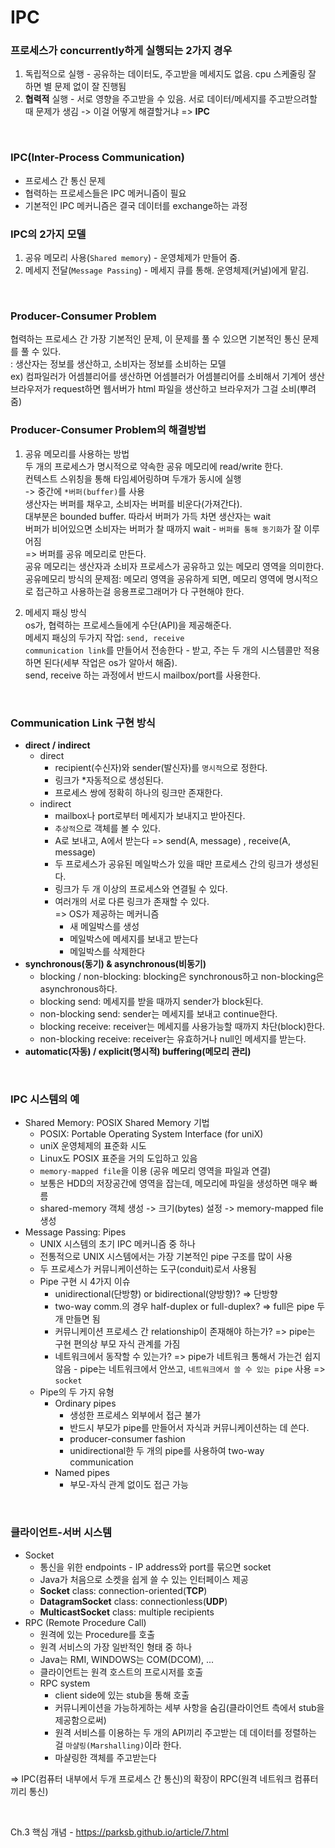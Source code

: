 # IPC

### 프로세스가 concurrently하게 실행되는 2가지 경우
1. 독립적으로 실행 - 공유하는 데이터도, 주고받을 메세지도 없음. cpu 스케줄링 잘 하면 별 문제 없이 잘 진행됨  
2. **협력적** 실행 - 서로 영향을 주고받을 수 있음. 서로 데이터/메세지를 주고받으려할 때 문제가 생김 -> 이걸 어떻게 해결할거냐 => **IPC** 

<br>

### IPC(Inter-Process Communication)
- 프로세스 간 통신 문제  
- 협력하는 프로세스들은 IPC 메커니즘이 필요  
- 기본적인 IPC 메커니즘은 결국 데이터를 exchange하는 과정  

### IPC의 2가지 모델
1. 공유 메모리 사용(`Shared memory`) - 운영체제가 만들어 줌.
2. 메세지 전달(`Message Passing`) - 메세지 큐를 통해. 운영체제(커널)에게 맡김. 

<br>

### Producer-Consumer Problem
협력하는 프로세스 간 가장 기본적인 문제, 이 문제를 풀 수 있으면 기본적인 통신 문제를 풀 수 있다.  
: 생산자는 정보를 생산하고, 소비자는 정보를 소비하는 모델  
ex) 컴파일러가 어셈블리어를 생산하면 어셈블러가 어셈블리어를 소비해서 기계어 생산  
브라우저가 request하면 웹서버가 html 파일을 생산하고 브라우저가 그걸 소비(뿌려줌)  

### Producer-Consumer Problem의 해결방법  
1. 공유 메모리를 사용하는 방법  
두 개의 프로세스가 명시적으로 약속한 공유 메모리에 read/write 한다.  
컨텍스트 스위칭을 통해 타임셰어링하며 두개가 동시에 실행  
-> 중간에 `*버퍼(buffer)`를 사용  
생산자는 버퍼를 채우고, 소비자는 버퍼를 비운다(가져간다).  
대부분은 bounded buffer. 따라서 버퍼가 가득 차면 생산자는 wait  
버퍼가 비어있으면 소비자는 버퍼가 찰 때까지 wait - `버퍼를 통해 동기화`가 잘 이루어짐  
=> 버퍼를 공유 메모리로 만든다.  
공유 메모리는  생산자과 소비자 프로세스가 공유하고 있는 메모리 영역을 의미한다.  
공유메모리 방식의 문제점: 메모리 영역을 공유하게 되면, 메모리 영역에 명시적으로 접근하고 사용하는걸 응용프로그래머가 다 구현해야 한다.  

2.  메세지 패싱 방식  
os가, 협력하는 프로세스들에게 수단(API)을 제공해준다.  
메세지 패싱의 두가지 작업: `send, receive`  
`communication link`를 만들어서 전송한다 - 받고, 주는 두 개의 시스템콜만 적용하면 된다(세부 작업은 os가 알아서 해줌).  
send, receive 하는 과정에서 반드시 mailbox/port를 사용한다.  
<br>

### Communication Link 구현 방식
- **direct / indirect** 
    - direct
        - recipient(수신자)와 sender(발신자)를 `명시적`으로 정한다.
        - 링크가 *자동적으로 생성된다.
        - 프로세스 쌍에 정확히 하나의 링크만 존재한다.
    - indirect
        - mailbox나 port로부터 메세지가 보내지고 받아진다.
        - `추상적`으로 객체를 볼 수 있다.
        - A로 보내고, A에서 받는다 => send(A, message) , receive(A, message)
        - 두 프로세스가 공유된 메일박스가 있을 때만 프로세스 간의 링크가 생성된다.
        - 링크가 두 개 이상의 프로세스와 연결될 수 있다.
        - 여러개의 서로 다른 링크가 존재할 수 있다.  
        => OS가 제공하는 메커니즘
            - 새 메일박스를 생성
            - 메일박스에 메세지를 보내고 받는다
            - 메일박스를 삭제한다
- **synchronous(동기) & asynchronous(비동기)** 
    - blocking / non-blocking: blocking은 synchronous하고 non-blocking은 asynchronous하다.
    - blocking send: 메세지를 받을 때까지 sender가 block된다.
    - non-blocking send: sender는 메세지를 보내고 continue한다.
    - blocking receive: receiver는 메세지를 사용가능할 때까지 차단(block)한다.
    - non-blocking receive: receiver는 유효하거나 null인 메세지를 받는다.
- **automatic(자동) / explicit(명시적) buffering(메모리 관리)**  
  
<br>

### IPC 시스템의 예
- Shared Memory: POSIX Shared Memory 기법
    - POSIX: Portable Operating System Interface (for uniX)
    - uniX 운영체제의 표준화 시도
    - Linux도 POSIX 표준을 거의 도입하고 있음
    - `memory-mapped file`을 이용 (공유 메모리 영역을 파일과 연결)
    - 보통은 HDD의 저장공간에 영역을 잡는데, 메모리에 파일을 생성하면 매우 빠름
    - shared-memory 객체 생성 -> 크기(bytes) 설정 -> memory-mapped file 생성
- Message Passing: Pipes
    - UNIX 시스템의 초기 IPC 메커니즘 중 하나
    - 전통적으로 UNIX 시스템에서는 가장 기본적인 pipe 구조를 많이 사용
    - 두 프로세스가 커뮤니케이션하는 도구(conduit)로서 사용됨
    - Pipe 구현 시 4가지 이슈
        - unidirectional(단방향) or bidirectional(양방향)? => 단방향
        - two-way comm.의 경우 half-duplex or full-duplex? => full은 pipe 두개 만들면 됨
        - 커뮤니케이션 프로세스 간 relationship이 존재해야 하는가? => pipe는 구현 편의상 부모 자식 관계를 가짐
        - 네트워크에서 동작할 수 있는가? => pipe가 네트워크 통해서 가는건 쉽지 않음 - pipe는 네트워크에서 안쓰고, `네트워크에서 쓸 수 있는 pipe` 사용 => `socket`
    - Pipe의 두 가지 유형
        - Ordinary pipes
            - 생성한 프로세스 외부에서 접근 불가
            - 반드시 부모가 pipe를 만들어서 자식과 커뮤니케이션하는 데 쓴다.
            - producer-consumer fashion
            - unidirectional한 두 개의 pipe를 사용하여 two-way communication
        - Named pipes
            - 부모-자식 관계 없이도 접근 가능

<br>

### 클라이언트-서버 시스템
- Socket
    - 통신을 위한 endpoints - IP address와 port를 묶으면 socket
    - Java가 처음으로 소켓을 쉽게 쓸 수 있는 인터페이스 제공
    - **Socket** class: connection-oriented(**TCP**)
    - **DatagramSocket** class: connectionless(**UDP**)
    - **MulticastSocket** class: multiple recipients
- RPC (Remote Procedure Call)
    - 원격에 있는 Procedure를 호출
    - 원격 서비스의 가장 일반적인 형태 중 하나
    - Java는 RMI, WINDOWS는 COM(DCOM), ...
    - 클라이언트는 원격 호스트의 프로시저를 호출
    - RPC system
        - client side에 있는 stub을 통해 호출
        - 커뮤니케이션을 가능하게하는 세부 사항을 숨김(클라이언트 측에서 stub을 제공함으로써)
        - 원격 서비스를 이용하는 두 개의 API끼리 주고받는 데 데이터를 정렬하는 걸 `마샬링(Marshalling)`이라 한다.
        - 마샬링한 객체를 주고받는다

=> IPC(컴퓨터 내부에서 두개 프로세스 간 통신)의 확장이 RPC(원격 네트워크 컴퓨터끼리 통신)

<br>

Ch.3 핵심 개념 - https://parksb.github.io/article/7.html